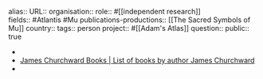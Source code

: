 alias::
URL::
organisation::
role:: #[[independent research]]  
fields:: #Atlantis #Mu 
publications-productions:: [[The Sacred Symbols of Mu]] 
country::
tags:: person
project:: #[[Adam's Atlas]] 
question::
public:: true

-
- [James Churchward Books | List of books by author James Churchward](https://www.thriftbooks.com/a/james-churchward/260768/)
-